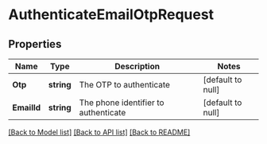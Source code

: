 # AuthenticateEmailOtpRequest

## Properties
Name | Type | Description | Notes
------------ | ------------- | ------------- | -------------
**Otp** | **string** | The OTP to authenticate | [default to null]
**EmailId** | **string** | The phone identifier to authenticate | [default to null]

[[Back to Model list]](../README.md#documentation-for-models) [[Back to API list]](../README.md#documentation-for-api-endpoints) [[Back to README]](../README.md)

